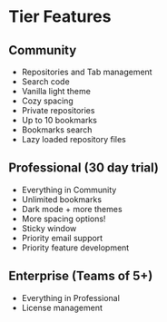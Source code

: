 # Tier Features

## Community

- Repositories and Tab management
- Search code
- Vanilla light theme
- Cozy spacing
- Private repositories
- Up to 10 bookmarks
- Bookmarks search
- Lazy loaded repository files

## Professional (30 day trial)

- Everything in Community
- Unlimited bookmarks
- Dark mode + more themes
- More spacing options!
- Sticky window
- Priority email support
- Priority feature development

## Enterprise (Teams of 5+)

- Everything in Professional
- License management
